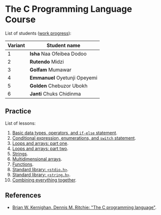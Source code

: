 # The C Programming Language Course

List of students ([work progress](https://docs.google.com/spreadsheets/d/1uk7V20U0G_Omt3jQ65sDxLfHyrtbsejVl2sRb7WzATk/edit?usp=sharing)):

| Variant | Student name                  |
| ------- | ----------------------------- |
| 1       | **Isha** Naa Ofeibea Dodoo    |
| 2       | **Rutendo** Midzi             |
| 3       | **Golfam** Mumawar            |
| 4       | **Emmanuel** Oyetunji Opeyemi |
| 5       | **Golden** Chebuzor Ubokh     |
| 6       | **Janti** Chuks Chidinma      |

## Practice

List of lessons:

1. [Basic data types, operators, and `if-else` statement](practice/lesson01.md).
2. [Conditional expression, enumerations, and `switch` statement](practice/lesson02.md).
3. [Loops and arrays: part one](practice/lesson03.md).
4. [Loops and arrays: part two](practice/lesson04.md).
5. [Strings](practice/lesson05.md).
6. [Multidimensional arrays](practice/lesson06.md).
7. [Functions](practice/lesson07.md).
8. [Standard library: `<stdio.h>`](practice/lesson08.md).
9. [Standard library: `<string.h>`](practice/lesson09.md).
10. [Combining everything together](practice/lesson10.md).

## References

- [Brian W. Kernighan, Dennis M. Ritchie: "The C programming language"](http://www.dipmat.univpm.it/~demeio/public/the_c_programming_language_2.pdf).